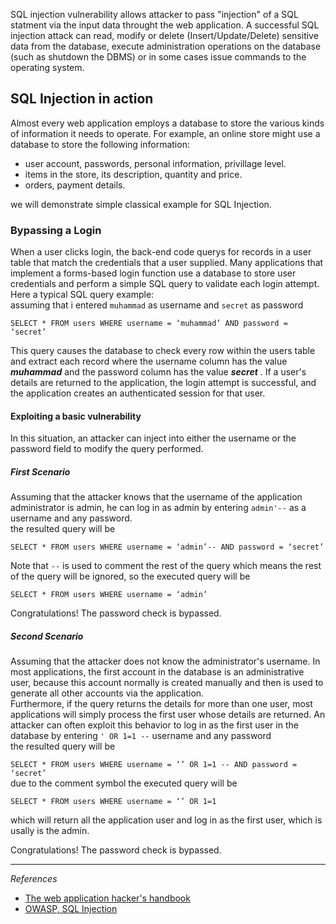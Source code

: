 

SQL injection vulnerability allows attacker to pass "injection" of a SQL statment via the input data throught the web application. A successful SQL injection attack can read, modify or delete (Insert/Update/Delete) sensitive data from the database, execute administration operations on the database (such as shutdown the DBMS) or in some cases issue commands to the operating system.


## SQL Injection in action
Almost every web application employs a database to store the various kinds of information it needs to operate. For example, an online store might use a database to store the following information:

- user account, passwords, personal information, privillage level.
- items in the store, its description, quantity and price.
- orders, payment details.

we will demonstrate simple classical example for SQL Injection.
### Bypassing a Login

When a user clicks login, the back-end code querys for records in a user table that match the credentials that a user supplied. Many applications that implement a forms-based login function use a database to store user credentials and perform a simple SQL query to validate each login attempt.  
Here a typical SQL query example:  
assuming that i entered ``muhammad`` as username and ``secret`` as password

``SELECT * FROM users WHERE username = ‘muhammad’ AND password = ‘secret’``   

This query causes the database to check every row within the users table and extract each record where the username column has the value ***muhammad*** and the password column has the value ***secret*** . If a user's details are returned to the application, the login attempt is successful, and the application creates an authenticated session for that user.


#### Exploiting a basic vulnerability
In this situation, an attacker can inject into either the username or the password field to modify the query performed. 

##### **First Scenario**

Assuming that the attacker knows that the username of the application administrator is admin, he can log in as admin by entering ``admin'--`` as a username and any password.   
the resulted query will be 

``SELECT * FROM users WHERE username = ‘admin’-- AND password = ‘secret’``   

Note that ``--`` is used to comment the rest of the query which means the rest of the query will be ignored, so the executed query will be

``SELECT * FROM users WHERE username = ‘admin’``   

Congratulations! The password check is bypassed.  


##### **Second Scenario**

Assuming that the attacker does not know the administrator's username. In most applications, the first account in the database is an administrative user, because this account normally is created manually and then is used to generate all other accounts via the application.   
Furthermore, if the query returns the details for more than one user, most applications will simply process the first user whose details are returned. An attacker can often exploit this behavior to log in as the first user in the database by entering ``' OR 1=1 --`` username and any password   
the resulted query will be  

``SELECT * FROM users WHERE username = ‘’ OR 1=1 -- AND password = ‘secret’``   
due to the comment symbol the executed query will be   

``SELECT * FROM users WHERE username = ‘’ OR 1=1``   

which will return all the application user and log in as the first user, which is usally is the admin.   

Congratulations! The password check is bypassed.  

________________________________
*References*
- [The web application hacker's handbook](https://www.amazon.com/Web-Application-Hackers-Handbook-Exploiting/dp/1118026470)
- [OWASP, SQL Injection](https://www.owasp.org/index.php/SQL_Injection)

